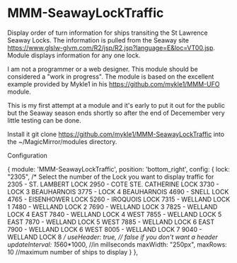 # MMM-SeawayLockTraffic
Display order of turn information for ships transiting the St Lawrence Seaway Locks.
The information is pulled from the Seaway site https://www.glslw-glvm.com/R2/jsp/R2.jsp?language=E&loc=VT00.jsp.
Module displays information for any one lock.

I am not a programmer or a web designer. This module should be considered a "work in progress". The module is based on the excellent example provided by Mykle1 in his https://github.com/mykle1/MMM-UFO module. 

This is my first attempt at a module and it's early to put it out for the public but the Seaway season ends shortly so after the end of Decemember very little testing can be done.


Install it
git clone https://github.com/mykle1/MMM-SeawayLockTraffic into the ~/MagicMirror/modules directory.

Configuration 

{
    module: 'MMM-SeawayLockTraffic',
    position: 'bottom_right',
    config: {
                lock: "2305", /*  Select the number of the Lock you want to display traffic for
                        2305 - ST. LAMBERT LOCK
                        2950 - COTE STE. CATHERINE LOCK
                        3730 - LOCK 3 BEAUHARNOIS
                        3775 - LOCK 4 BEAUHARNOIS
                        4690 - SNELL LOCK
                        4765 - EISENHOWER LOCK
                        5260 - IROQUOIS LOCK
                        7315 - WELLAND LOCK 1
                        7480 - WELLAND LOCK 2
                        7690 - WELLAND LOCK 3
                        7825 - WELLAND LOCK 4 EAST
                        7840 - WELLAND LOCK 4 WEST
                        7855 - WELLAND LOCK 5 EAST
                        7870 - WELLAND LOCK 5 WEST
                        7885 - WELLAND LOCK 6 EAST
                        7900 - WELLAND LOCK 6 WEST
                        8005 - WELLAND LOCK 7
                        9040 - WELLAND LOCK 8 */
                useHeader: true,           // false if you don't want a header
                updateInterval: 15*60*1000, //in millseconds
                maxWidth: "250px",
                maxRows: 10 //maximum number of  ships to display
    }
},


